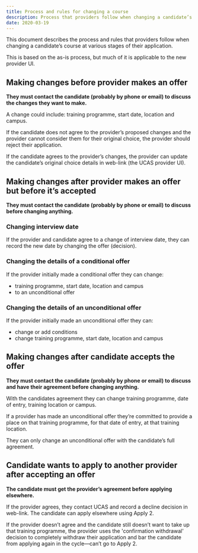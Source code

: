 ```yaml
---
title: Process and rules for changing a course
description: Process that providers follow when changing a candidate’s course.
date: 2020-03-19
---
```


This document describes the process and rules that providers follow when changing a candidate’s course at various stages of their application.

This is based on the as-is process, but much of it is applicable to the new provider UI.

## Making changes before provider makes an offer

**They must contact the candidate (probably by phone or email) to discuss the changes they want to make.**

A change could include: training programme, start date, location and campus.

If the candidate does not agree to the provider’s proposed changes and the provider cannot consider them for their original choice, the provider should reject their application.

If the candidate agrees to the provider’s changes, the provider can update the candidate’s original choice details in web-link (the UCAS provider UI).

## Making changes after provider makes an offer but before it’s accepted

**They must contact the candidate (probably by phone or email) to discuss before changing anything.**

### Changing interview date

If the provider and candidate agree to a change of interview date, they can record the new date by changing the offer (decision).

### Changing the details of a conditional offer

If the provider initially made a conditional offer they can change:

- training programme, start date, location and campus
- to an unconditional offer

### Changing the details of an unconditional offer

If the provider initially made an unconditional offer they can:

- change or add conditions
- change training programme, start date, location and campus

## Making changes after candidate accepts the offer

**They must contact the candidate (probably by phone or email) to discuss and have their agreement before changing anything.**

With the candidates agreement they can change training programme, date of entry, training location or campus.

If a provider has made an unconditional offer they’re committed to provide a place on that training programme, for that date of entry, at that training location.

They can only change an unconditional offer with the candidate’s full agreement.

## Candidate wants to apply to another provider after accepting an offer

**The candidate must get the provider’s agreement before applying elsewhere.**

If the provider agrees, they contact UCAS and record a decline decision in web-link. The candidate can apply elsewhere using Apply 2.

If the provider doesn’t agree and the candidate still doesn’t want to take up that training programme, the provider uses the 'confirmation withdrawal' decision to completely withdraw their application and bar the candidate from applying again in the cycle—can’t go to Apply 2.
